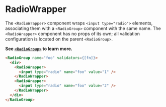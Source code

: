 # RadioWrapper

The `<RadioWrapper>` component wraps `<input type="radio">` elements,
associating them with a `<RadioGroup>` component with the same name. The
`<RadioWrapper>` component has no props of its own; all validation
configuration is located on the parent `<RadioGroup>`.

**See [`<RadioGroup>`](./radio-group.js) to learn more.**

```html
<RadioGroup name="foo" validators={[fn]}>
  <div>
    <RadioWrapper>
      <input type="radio" name="foo" value="1" />
    </RadioWrapper>
    <RadioWrapper>
      <input type="radio" name="foo" value="2" />
    </RadioWrapper>
  </div>
</RadioGroup>
```
